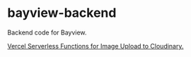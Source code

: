 # bayview-backend
Backend code for Bayview.

[Vercel Serverless Functions for Image Upload to Cloudinary.](https://cloudinary.com/blog/upload-images-with-vercel-serverless-functions)